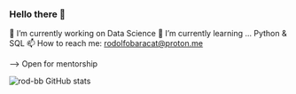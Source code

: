 ### Hello there 👋

🔭 I’m currently working on Data Science
🌱 I’m currently learning ... Python & SQL
📫 How to reach me: rodolfobaracat@proton.me

--> Open for mentorship

![rod-bb GitHub stats](https://github-readme-stats.vercel.app/api?username=rod-bb&show_icons=true&theme=transparent)

